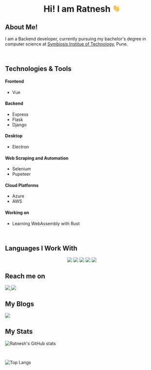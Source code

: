 <h1 align="center"> 
Hi! I am Ratnesh 
<img src="./static/wave.gif" width=25px /> 
</h1>


## About Me!

I am a Backend developer, currently pursuing my bachelor's degree in computer science at [Symbiosis Institue of Technology](https://www.sitpune.edu.in/), Pune.

<br>

## Technologies & Tools

#### Frontend
- Vue

#### Backend
- Express
- Flask
- Django

#### Desktop
- Electron

#### Web Scraping and Automation
- Selenium
- Pupeteer

#### Cloud Platforms
- Azure
- AWS

#### Working on
- Learning WebAssembly with Rust

<br>

## Languages I Work With


<p align="center">
    <img src="https://img.shields.io/badge/c++-%2300599C.svg?style=for-the-badge&logo=c%2B%2B&logoColor=white">
    <img src="https://img.shields.io/badge/python%20-%2314354C.svg?&style=for-the-badge&logo=python&logoColor=white">
    <img src="https://img.shields.io/badge/java-%23ED8B00.svg?style=for-the-badge&logo=java&logoColor=white">
    <img src="https://img.shields.io/badge/html5-%23E34F26.svg?style=for-the-badge&logo=html5&logoColor=white">
    <img src="https://img.shields.io/badge/javascript%20-%23F7DF1E.svg?&style=for-the-badge&logo=javascript&logoColor=white">
</p>

## Reach me on

<a href="https://www.linkedin.com/in/ratnesh-jain/">
<img src="https://img.shields.io/badge/LinkedIn-0077B5?style=for-the-badge&logo=linkedin&logoColor=white" />
</a>

<a href="https://github.com/ratneshjain40">
<img src="https://img.shields.io/badge/GitHub-100000?style=for-the-badge&logo=github&logoColor=white" />
</a>

<br>

## My Blogs

<a href="https://dev.to/ratneshjain40">
<img src="https://img.shields.io/badge/dev.to-0A0A0A?style=for-the-badge&logo=dev.to&logoColor=white" />
</a>

<br>

## My Stats

![Ratnesh's GitHub stats](https://github-readme-stats.vercel.app/api?username=ratneshjain40&show_icons=true)

<br>

![Top Langs](https://github-readme-stats.vercel.app/api/top-langs/?username=ratneshjain40&layout=compact)
